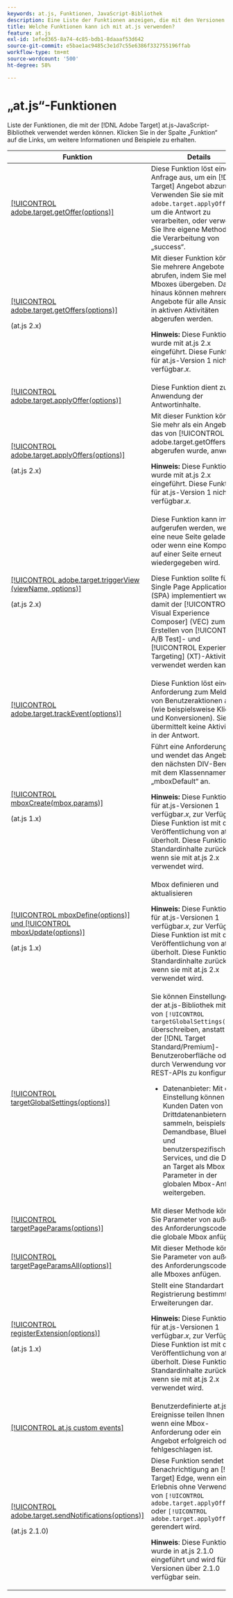```yaml
---
keywords: at.js, Funktionen, JavaScript-Bibliothek
description: Eine Liste der Funktionen anzeigen, die mit den Versionen 1.x und 2.x der at.js-JavaScript-Bibliothek in [!DNL Adobe Target] verwendet werden können.
title: Welche Funktionen kann ich mit at.js verwenden?
feature: at.js
exl-id: 1efed365-8a74-4c85-bdb1-8daaaf53d642
source-git-commit: e5bae1ac9485c3e1d7c55e6386f332755196ffab
workflow-type: tm+mt
source-wordcount: '500'
ht-degree: 58%

---
```


# „at.js“-Funktionen

Liste der Funktionen, die mit der [!DNL Adobe Target] at.js-JavaScript-Bibliothek verwendet werden können. Klicken Sie in der Spalte „Funktion“ auf die Links, um weitere Informationen und Beispiele zu erhalten.

| Funktion | Details |
| --- | --- | 
| [[!UICONTROL adobe.target.getOffer(options)]](/help/dev/implement/client-side/atjs/atjs-functions/adobe-target-getoffer.md) | Diese Funktion löst eine Anfrage aus, um ein [!DNL Target] Angebot abzurufen. Verwenden Sie sie mit `adobe.target.applyOffer()`, um die Antwort zu verarbeiten, oder verwenden Sie Ihre eigene Methode für die Verarbeitung von „success“. |
| [[!UICONTROL adobe.target.getOffers(options)]](/help/dev/implement/client-side/atjs/atjs-functions/adobe-target-getoffers-atjs-2.md)<P>(at.js 2.x) | Mit dieser Funktion können Sie mehrere Angebote abrufen, indem Sie mehrere Mboxes übergeben. Darüber hinaus können mehrere Angebote für alle Ansichten in aktiven Aktivitäten abgerufen werden.<P>**Hinweis:** Diese Funktion wurde mit at.js 2.x eingeführt. Diese Funktion ist für at.js-Version 1 nicht verfügbar.*x*. |
| [[!UICONTROL adobe.target.applyOffer(options)]](/help/dev/implement/client-side/atjs/atjs-functions/adobe-target-applyoffer.md) | Diese Funktion dient zur Anwendung der Antwortinhalte. |
| [[!UICONTROL adobe.target.applyOffers(options)]](/help/dev/implement/client-side/atjs/atjs-functions/adobe-target-applyoffers-atjs-2.md)<P>(at.js 2.x) | Mit dieser Funktion können Sie mehr als ein Angebot, das von [!UICONTROL adobe.target.getOffers()] abgerufen wurde, anwenden.<P>**Hinweis:** Diese Funktion wurde mit at.js 2.x eingeführt. Diese Funktion ist für at.js-Version 1 nicht verfügbar.*x*. |
| [[!UICONTROL adobe.target.triggerView (viewName, options)]](/help/dev/implement/client-side/atjs/atjs-functions/adobe-target-triggerview-atjs-2.md)<P>(at.js 2.x) | Diese Funktion kann immer aufgerufen werden, wenn eine neue Seite geladen wird oder wenn eine Komponente auf einer Seite erneut wiedergegeben wird.<P> Diese Funktion sollte für Single Page Applications (SPA) implementiert werden, damit der [!UICONTROL Visual Experience Composer] (VEC) zum Erstellen von [!UICONTROL A/B Test]- und [!UICONTROL Experience Targeting] (XT)-Aktivitäten verwendet werden kann. |
| [[!UICONTROL adobe.target.trackEvent(options)]](/help/dev/implement/client-side/atjs/atjs-functions/adobe-target-trackevent.md) | Diese Funktion löst eine Anforderung zum Melden von Benutzeraktionen aus (wie beispielsweise Klicks und Konversionen). Sie übermittelt keine Aktivitäten in der Antwort. |
| [[!UICONTROL mboxCreate(mbox,params)]](/help/dev/implement/client-side/atjs/atjs-functions/mboxcreate-atjs.md)<P>(at.js 1.x) | Führt eine Anforderung aus und wendet das Angebot auf den nächsten DIV-Bereich mit dem Klassennamen „mboxDefault“ an.<P>**Hinweis:** Diese Funktion ist für at.js-Versionen 1 verfügbar.*x*, zur Verfügung. Diese Funktion ist mit der Veröffentlichung von at.js 2.x überholt. Diese Funktion gibt Standardinhalte zurück, wenn sie mit at.js 2.x verwendet wird. |
| [[!UICONTROL mboxDefine(options)] und [!UICONTROL mboxUpdate(options)]](/help/dev/implement/client-side/atjs/atjs-functions/mboxdefine-mboxupdate-atjs-1x.md)<P>(at.js 1.x) | Mbox definieren und aktualisieren<P>**Hinweis:** Diese Funktion ist für at.js-Versionen 1 verfügbar.*x*, zur Verfügung. Diese Funktion ist mit der Veröffentlichung von at.js 2.x überholt. Diese Funktion gibt Standardinhalte zurück, wenn sie mit at.js 2.x verwendet wird. |
| [[!UICONTROL targetGlobalSettings(options)]](/help/dev/implement/client-side/atjs/atjs-functions/targetglobalsettings.md) | Sie können Einstellungen in der at.js-Bibliothek mithilfe von `[!UICONTROL targetGlobalSettings()]` überschreiben, anstatt sie in der [!DNL Target Standard/Premium]-Benutzeroberfläche oder durch Verwendung von REST-APIs zu konfigurieren.<ul><li>Datenanbieter: Mit dieser Einstellung können Kunden Daten von Drittdatenanbietern sammeln, beispielsweise Demandbase, BlueKai und benutzerspezifischen Services, und die Daten an Target als Mbox-Parameter in der globalen Mbox-Anfrage weitergeben.</li></ul> |
| [[!UICONTROL targetPageParams(options)]](/help/dev/implement/client-side/atjs/atjs-functions/targetpageparams.md) | Mit dieser Methode können Sie Parameter von außerhalb des Anforderungscodes an die globale Mbox anfügen. |
| [[!UICONTROL targetPageParamsAll(options)]](/help/dev/implement/client-side/atjs/atjs-functions/targetpageparamsall.md) | Mit dieser Methode können Sie Parameter von außerhalb des Anforderungscodes an alle Mboxes anfügen. |
| [[!UICONTROL registerExtension(options)]](/help/dev/implement/client-side/atjs/atjs-functions/registerextension-atjs-1x.md)<P>(at.js 1.x) | Stellt eine Standardart zur Registrierung bestimmter Erweiterungen dar.<P>**Hinweis:** Diese Funktion ist für at.js-Versionen 1 verfügbar.*x*, zur Verfügung. Diese Funktion ist mit der Veröffentlichung von at.js 2.x überholt. Diese Funktion gibt Standardinhalte zurück, wenn sie mit at.js 2.x verwendet wird. |
| [[!UICONTROL at.js custom events]](/help/dev/implement/client-side/atjs/atjs-functions/atjs-custom-events.md) | Benutzerdefinierte at.js-Ereignisse teilen Ihnen mit, wenn eine Mbox-Anforderung oder ein Angebot erfolgreich oder fehlgeschlagen ist. |
| [[!UICONTROL adobe.target.sendNotifications(options)]](/help/dev/implement/client-side/atjs/atjs-functions/adobe-target-sendnotifications-atjs-21.md)<P>(at.js 2.1.0) | Diese Funktion sendet eine Benachrichtigung an [!DNL Target] Edge, wenn ein Erlebnis ohne Verwendung von `[!UICONTROL adobe.target.applyOffer()]` oder `[!UICONTROL adobe.target.applyOffers()]` gerendert wird.<P>**Hinweis**: Diese Funktion wurde in at.js 2.1.0 eingeführt und wird für alle Versionen über 2.1.0 verfügbar sein. |
